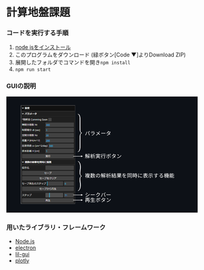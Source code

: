 # 計算地盤課題

### コードを実行する手順
1. [node jsをインストール](https://nodejs.org/en/)
2. このプログラムをダウンロード (緑ボタン\[Code ▼\]よりDownload ZIP)
3. 展開したフォルダでコマンドを開き`npm install`
4. `npm run start`

### GUIの説明
![GUIの説明](img/2021-12-30_00h11_32.png)

### 用いたライブラリ・フレームワーク
* [Node.js](https://nodejs.org/en/)
* [electron](https://www.npmjs.com/package/electron)
* [lil-gui](https://www.npmjs.com/package/lil-gui)
* [plotly](https://github.com/plotly/plotly.js#readme)